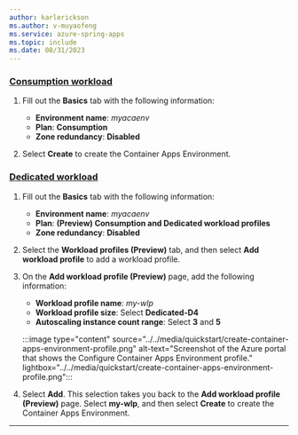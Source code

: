 ```yaml
---
author: karlerickson
ms.author: v-muyaofeng
ms.service: azure-spring-apps
ms.topic: include
ms.date: 08/31/2023
---
```


<!-- 
For clarity of structure, a separate markdown file is used to describe how to create container apps environment.

[!INCLUDE [prepare-container-apps-environment](prepare-container-apps-environment.md)]

-->

### [Consumption workload](#tab/Consumption-workload)

1. Fill out the **Basics** tab with the following information:

   - **Environment name**: *myacaenv*
   - **Plan**: **Consumption**
   - **Zone redundancy**: **Disabled**

1. Select **Create** to create the Container Apps Environment.

### [Dedicated workload](#tab/Dedicated-workload)

1. Fill out the **Basics** tab with the following information:

   - **Environment name**: *myacaenv*
   - **Plan**: **(Preview) Consumption and Dedicated workload profiles**
   - **Zone redundancy**: **Disabled**

1. Select the **Workload profiles (Preview)** tab, and then select **Add workload profile** to add a workload profile.

1. On the **Add workload profile (Preview)** page, add the following information:

   - **Workload profile name**: *my-wlp*
   - **Workload profile size**: Select **Dedicated-D4**
   - **Autoscaling instance count range**: Select **3** and **5**

   :::image type="content" source="../../media/quickstart/create-container-apps-environment-profile.png" alt-text="Screenshot of the Azure portal that shows the Configure Container Apps Environment profile." lightbox="../../media/quickstart/create-container-apps-environment-profile.png":::

1. Select **Add**. This selection takes you back to the **Add workload profile (Preview)** page. Select **my-wlp**, and then select **Create** to create the Container Apps Environment.

---
